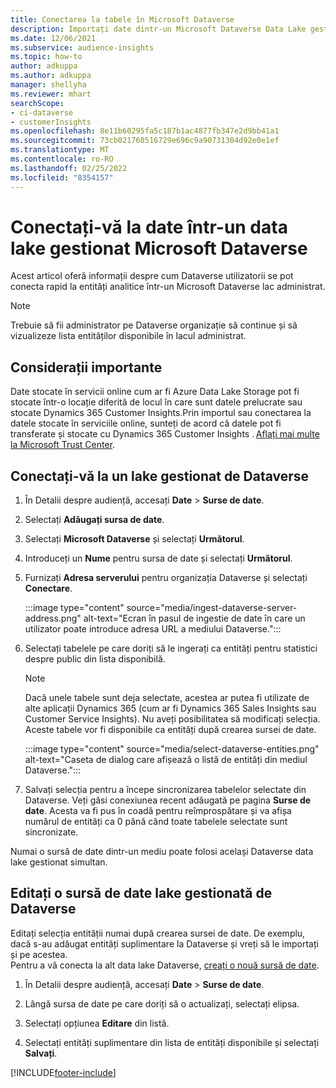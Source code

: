 ```yaml
---
title: Conectarea la tabele în Microsoft Dataverse
description: Importați date dintr-un Microsoft Dataverse Data Lake gestionat.
ms.date: 12/06/2021
ms.subservice: audience-insights
ms.topic: how-to
author: adkuppa
ms.author: adkuppa
manager: shellyha
ms.reviewer: mhart
searchScope:
- ci-dataverse
- customerInsights
ms.openlocfilehash: 8e11b60295fa5c187b1ac4877fb347e2d9bb41a1
ms.sourcegitcommit: 73cb021760516729e696c9a90731304d92e0e1ef
ms.translationtype: MT
ms.contentlocale: ro-RO
ms.lasthandoff: 02/25/2022
ms.locfileid: "8354157"
---
```

# <a name="connect-to-data-in-a-microsoft-dataverse-managed-data-lake"></a>Conectați-vă la date într-un data lake gestionat Microsoft Dataverse



Acest articol oferă informații despre cum Dataverse utilizatorii se pot conecta rapid la entități analitice într-un Microsoft Dataverse lac administrat. 

> [!NOTE]
> Trebuie să fii administrator pe Dataverse organizație să continue și să vizualizeze lista entităților disponibile în lacul administrat.

## <a name="important-considerations"></a>Considerații importante

Date stocate în servicii online cum ar fi Azure Data Lake Storage pot fi stocate într-o locație diferită de locul în care sunt datele prelucrate sau stocate Dynamics 365 Customer Insights.Prin importul sau conectarea la datele stocate în serviciile online, sunteți de acord că datele pot fi transferate și stocate cu Dynamics 365 Customer Insights . [Aflați mai multe la Microsoft Trust Center](https://www.microsoft.com/trust-center).

## <a name="connect-to-a-dataverse-managed-lake"></a>Conectați-vă la un lake gestionat de Dataverse

1. În Detalii despre audiență, accesați **Date** > **Surse de date**.

2. Selectați **Adăugați sursa de date**.

3. Selectați **Microsoft Dataverse** și selectați **Următorul**.

4. Introduceți un **Nume** pentru sursa de date și selectați **Următorul**. 

5. Furnizați **Adresa serverului** pentru organizația Dataverse și selectați **Conectare**.

   :::image type="content" source="media/ingest-dataverse-server-address.png" alt-text="Ecran în pasul de ingestie de date în care un utilizator poate introduce adresa URL a mediului Dataverse.":::

6. Selectați tabelele pe care doriți să le ingerați ca entități pentru statistici despre public din lista disponibilă.    

   > [!NOTE]
   > Dacă unele tabele sunt deja selectate, acestea ar putea fi utilizate de alte aplicații Dynamics 365 (cum ar fi Dynamics 365 Sales Insights sau Customer Service Insights). Nu aveți posibilitatea să modificați selecția. Aceste tabele vor fi disponibile ca entități după crearea sursei de date.

   :::image type="content" source="media/select-dataverse-entities.png" alt-text="Caseta de dialog care afișează o listă de entități din mediul Dataverse.":::

7. Salvați selecția pentru a începe sincronizarea tabelelor selectate din Dataverse. Veți găsi conexiunea recent adăugată pe pagina **Surse de date**. Acesta va fi pus în coadă pentru reîmprospătare și va afișa numărul de entități ca 0 până când toate tabelele selectate sunt sincronizate.

Numai o sursă de date dintr-un mediu poate folosi același Dataverse data lake gestionat simultan.

## <a name="edit-a-dataverse-managed-lake-data-source"></a>Editați o sursă de date lake gestionată de Dataverse

Editați selecția entității numai după crearea sursei de date. De exemplu, dacă s-au adăugat entități suplimentare la Dataverse și vreți să le importați și pe acestea.    
Pentru a vă conecta la alt data lake Dataverse, [creați o nouă sursă de date](#connect-to-a-dataverse-managed-lake).

1. În Detalii despre audiență, accesați **Date** > **Surse de date**.

2. Lângă sursa de date pe care doriți să o actualizați, selectați elipsa.

3. Selectați opțiunea **Editare** din listă.

4. Selectați entități suplimentare din lista de entități disponibile și selectați **Salvați**.

[!INCLUDE[footer-include](../includes/footer-banner.md)]
